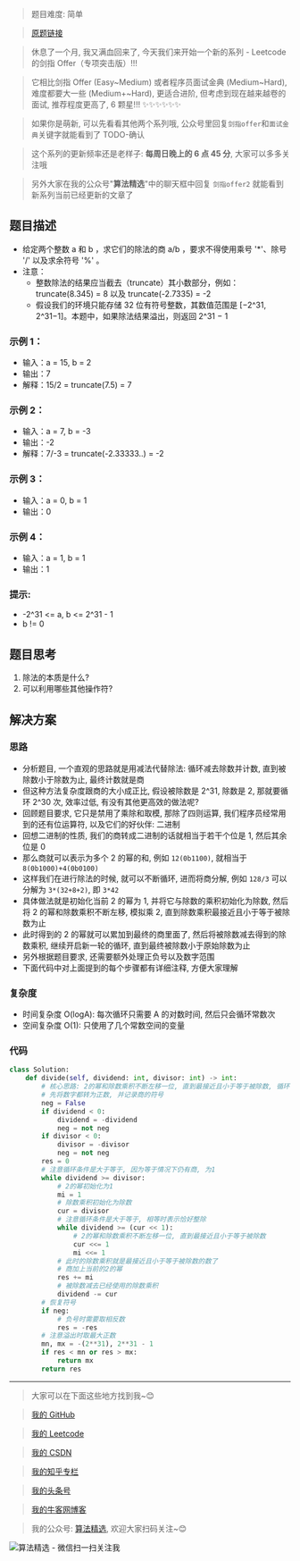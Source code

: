 > 题目难度: 简单

> [原题链接](https://leetcode.cn/problems/xoh6Oh/)

> 休息了一个月, 我又满血回来了, 今天我们来开始一个新的系列 - Leetcode 的剑指 Offer（专项突击版）!!!

> 它相比剑指 Offer (Easy~Medium) 或者程序员面试金典 (Medium~Hard), 难度都要大一些 (Medium+~Hard), 更适合进阶, 但考虑到现在越来越卷的面试, 推荐程度更高了, 6 颗星!!! ✨✨✨✨✨✨

> 如果你是萌新, 可以先看看其他两个系列哦, 公众号里回复`剑指offer`和`面试金典`关键字就能看到了 TODO-确认

> 这个系列的更新频率还是老样子: **每周日晚上的 6 点 45 分**, 大家可以多多关注哦

> 另外大家在我的公众号"**算法精选**"中的聊天框中回复 `剑指offer2` 就能看到新系列当前已经更新的文章了

## 题目描述

- 给定两个整数 a 和 b ，求它们的除法的商 a/b ，要求不得使用乘号 '\*'、除号 '/' 以及求余符号 '%' 。
- 注意：
  - 整数除法的结果应当截去（truncate）其小数部分，例如：truncate(8.345) = 8 以及 truncate(-2.7335) = -2
  - 假设我们的环境只能存储 32 位有符号整数，其数值范围是 [−2^31, 2^31−1]。本题中，如果除法结果溢出，则返回 2^31 − 1

### 示例 1：

- 输入：a = 15, b = 2
- 输出：7
- 解释：15/2 = truncate(7.5) = 7

### 示例 2：

- 输入：a = 7, b = -3
- 输出：-2
- 解释：7/-3 = truncate(-2.33333..) = -2

### 示例 3：

- 输入：a = 0, b = 1
- 输出：0

### 示例 4：

- 输入：a = 1, b = 1
- 输出：1

### 提示:

- -2^31 <= a, b <= 2^31 - 1
- b != 0

## 题目思考

1. 除法的本质是什么?
2. 可以利用哪些其他操作符?

## 解决方案

### 思路

- 分析题目, 一个直观的思路就是用减法代替除法: 循环减去除数并计数, 直到被除数小于除数为止, 最终计数就是商
- 但这种方法复杂度跟商的大小成正比, 假设被除数是 2^31, 除数是 2, 那就要循环 2^30 次, 效率过低, 有没有其他更高效的做法呢?
- 回顾题目要求, 它只是禁用了乘除和取模, 那除了四则运算, 我们程序员经常用到的还有位运算符, 以及它们的好伙伴: 二进制
- 回想二进制的性质, 我们的商转成二进制的话就相当于若干个位是 1, 然后其余位是 0
- 那么商就可以表示为多个 2 的幂的和, 例如 `12(0b1100)`, 就相当于 `8(0b1000)+4(0b0100)`
- 这样我们在进行除法的时候, 就可以不断循环, 进而将商分解, 例如 `128/3` 可以分解为 `3*(32+8+2)`, 即 `3*42`
- 具体做法就是初始化当前 2 的幂为 1, 并将它与除数的乘积初始化为除数, 然后将 2 的幂和除数乘积不断左移, 模拟乘 2, 直到除数乘积最接近且小于等于被除数为止
- 此时得到的 2 的幂就可以累加到最终的商里面了, 然后将被除数减去得到的除数乘积, 继续开启新一轮的循环, 直到最终被除数小于原始除数为止
- 另外根据题目要求, 还需要额外处理正负号以及数字范围
- 下面代码中对上面提到的每个步骤都有详细注释, 方便大家理解

### 复杂度

- 时间复杂度 O(logA): 每次循环只需要 A 的对数时间, 然后只会循环常数次
- 空间复杂度 O(1): 只使用了几个常数空间的变量

### 代码

```python
class Solution:
    def divide(self, dividend: int, divisor: int) -> int:
        # 核心思路: 2的幂和除数乘积不断左移一位, 直到最接近且小于等于被除数, 循环该过程直到被除数<除数
        # 先将数字都转为正数, 并记录商的符号
        neg = False
        if dividend < 0:
            dividend = -dividend
            neg = not neg
        if divisor < 0:
            divisor = -divisor
            neg = not neg
        res = 0
        # 注意循环条件是大于等于, 因为等于情况下仍有商, 为1
        while dividend >= divisor:
            # 2的幂初始化为1
            mi = 1
            # 除数乘积初始化为除数
            cur = divisor
            # 注意循环条件是大于等于, 相等时表示恰好整除
            while dividend >= (cur << 1):
                # 2的幂和除数乘积不断左移一位, 直到最接近且小于等于被除数
                cur <<= 1
                mi <<= 1
            # 此时的除数乘积就是最接近且小于等于被除数的数了
            # 商加上当前的2的幂
            res += mi
            # 被除数减去已经使用的除数乘积
            dividend -= cur
        # 恢复符号
        if neg:
            # 负号时需要取相反数
            res = -res
        # 注意溢出时取最大正数
        mn, mx = -(2**31), 2**31 - 1
        if res < mn or res > mx:
            return mx
        return res
```

---

> 大家可以在下面这些地方找到我~😊

> [我的 GitHub](https://github.com/zjulyx)

> [我的 Leetcode](https://leetcode-cn.com/u/suibianfahui/)

> [我的 CSDN](https://me.csdn.net/zjulyx1993)

> [我的知乎专栏](https://zhuanlan.zhihu.com/c_1242508721932464128)

> [我的头条号](https://www.toutiao.com/c/user/1090304683804520/#mid=1671643017345028)

> [我的牛客网博客](https://blog.nowcoder.net/zjulyx)

> 我的公众号: [算法精选](https://mp.weixin.qq.com/s?__biz=MzA5MDk1MjI5MA==&mid=2247484158&idx=1&sn=90176bac32cf7af40e4074c721fd8a95&chksm=900285f3a7750ce5a068c9c9773781461819633f2fd60533732637ec9520c908371ebc218d49&scene=178&cur_album_id=1386231241346859009#rd), 欢迎大家扫码关注~😊

![算法精选 - 微信扫一扫关注我](https://pic1.zhimg.com/80/v2-7c988a7b35886df51596ef23616764ac_1440w.jpg)

